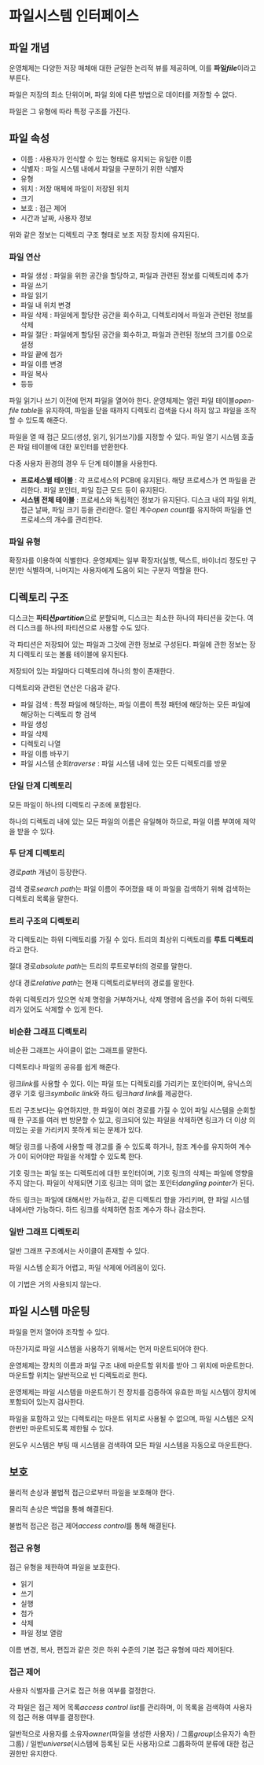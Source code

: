 # 파일시스템 인터페이스

## 파일 개념

운영체제는 다양한 저장 매체애 대한 균일한 논리적 뷰를 제공하며, 이를 **파일*file***이라고 부른다.

파일은 저장의 최소 단위이며, 파일 외에 다른 방법으로 데이터를 저장할 수 없다.

파일은 그 유형에 따라 특정 구조를 가진다.

## 파일 속성

- 이름 : 사용자가 인식할 수 있는 형태로 유지되는 유일한 이름
- 식별자 : 파일 시스템 내에서 파일을 구분하기 위한 식별자
- 유형
- 위치 : 저장 매체에 파일이 저장된 위치
- 크기
- 보호 : 접근 제어
- 시간과 날짜, 사용자 정보

위와 같은 정보는 디렉토리 구조 형태로 보조 저장 장치에 유지된다.

### 파일 연산

- 파일 생성 : 파일을 위한 공간을 할당하고, 파일과 관련된 정보를 디렉토리에 추가
- 파일 쓰기
- 파일 읽기
- 파일 내 위치 변경
- 파일 삭제 : 파일에게 할당한 공간을 회수하고, 디렉토리에서 파일과 관련된 정보를 삭제
- 파일 절단 : 파일에게 할당된 공간을 회수하고, 파일과 관련된 정보의 크기를 0으로 설정
- 파일 끝에 첨가
- 파일 이름 변경
- 파일 복사
- 등등

파일 읽기나 쓰기 이전에 먼저 파일을 열어야 한다. 운영체제는 열린 파일 테이블*open-file table*을 유지하여, 파일을 닫을 때까지 디렉토리 검색을 다시 하지 않고 파일을 조작할 수 있도록 해준다.

파일을 열 때 접근 모드(생성, 읽기, 읽기쓰기)를 지정할 수 있다. 파일 열기 시스템 호출은 파일 테이블에 대한 포인터를 반환한다.

다중 사용자 환경의 경우 두 단계 테이블을 사용한다.

- **프로세스별 테이블** : 각 프로세스의 PCB에 유지된다. 해당 프로세스가 연 파일을 관리한다. 파일 포인터, 파일 접근 모드 등이 유지된다.
- **시스템 전체 테이블** : 프로세스와 독립적인 정보가 유지된다. 디스크 내의 파일 위치, 접근 날짜, 파일 크기 등을 관리한다. 열린 계수*open count*를 유지하여 파일을 연 프로세스의 개수를 관리한다.

### 파일 유형

확장자를 이용하여 식별한다. 운영체제는 일부 확장자(실행, 텍스트, 바이너리 정도만 구분)만 식별하며, 나머지는 사용자에게 도움이 되는 구분자 역할을 한다.

## 디렉토리 구조

디스크는 **파티션*partition***으로 분할되며, 디스크는 최소한 하나의 파티션을 갖는다. 여러 디스크를 하나의 파티션으로 사용할 수도 있다.

각 파티션은 저장되어 있는 파일과 그것에 관한 정보로 구성된다. 파일에 관한 정보는 장치 디렉토리 또는 볼륨 테이블에 유지된다.

저장되어 있는 파일마다 디렉토리에 하나의 항이 존재한다.

디렉토리와 관련된 연산은 다음과 같다.

- 파일 검색 : 특정 파일에 해당하는, 파일 이름이 특정 패턴에 해당하는 모든 파일에 해당하는 디렉토리 항 검색
- 파일 생성
- 파일 삭제
- 디렉토리 나열
- 파일 이름 바꾸기
- 파일 시스템 순회*traverse* : 파일 시스템 내에 있는 모든 디렉토리를 방문

### 단일 단계 디렉토리

모든 파일이 하나의 디렉토리 구조에 포함된다.

하나의 디렉토리 내에 있는 모든 파일의 이름은 유일해야 하므로, 파일 이름 부여에 제약을 받을 수 있다.

### 두 단계 디렉토리

경로*path* 개념이 등장한다.

검색 경로*search path*는 파일 이름이 주어졌을 때 이 파일을 검색하기 위해 검색하는 디렉토리 목록을 말한다.

### 트리 구조의 디렉토리

각 디렉토리는 하위 디렉토리를 가질 수 있다. 트리의 최상위 디렉토리를 **루트 디렉토리**라고 한다.

절대 경로*absolute path*는 트리의 루트로부터의 경로를 말한다.

상대 경로*relative path*는 현재 디렉토리로부터의 경로를 말한다.

하위 디렉토리가 있으면 삭제 명령을 거부하거나, 삭제 명령에 옵션을 주어 하위 디렉토리가 있어도 삭제할 수 있게 한다.

### 비순환 그래프 디렉토리

비순환 그래프는 사이클이 없는 그래프를 말한다.

디렉토리나 파일의 공유를 쉽게 해준다.

링크*link*를 사용할 수 있다. 이는 파일 또는 디렉토리를 가리키는 포인터이며, 유닉스의 경우 기호 링크*symbolic link*와 하드 링크*hard link*를 제공한다.

트리 구조보다는 유연하지만, 한 파일이 여러 경로를 가질 수 있어 파일 시스템을 순회할 때 한 구조를 여러 번 방문할 수 있고, 링크되어 있는 파일을 삭제하면 링크가 더 이상 의미있는 곳을 가리키지 못하게 되는 문제가 있다.

해당 링크를 나중에 사용할 때 경고를 줄 수 있도록 하거나, 참조 계수를 유지하여 계수가 0이 되어야만 파일을 삭제할 수 있도록 한다.

기호 링크는 파일 또는 디렉토리에 대한 포인터이며, 기호 링크의 삭제는 파일에 영향을 주지 않는다. 파일이 삭제되면 기호 링크는 의미 없는 포인터*dangling pointer*가 된다.

하드 링크는 파일에 대해서만 가능하고, 같은 디렉토리 항을 가리키며, 한 파일 시스템 내에서만 가능하다. 하드 링크를 삭제하면 참조 계수가 하나 감소한다.

### 일반 그래프 디렉토리

일반 그래프 구조에서는 사이클이 존재할 수 있다.

파일 시스템 순회가 어렵고, 파일 삭제에 어려움이 있다.

이 기법은 거의 사용되지 않는다.

## 파일 시스템 마운팅

파일을 먼저 열어야 조작할 수 있다.

마찬가지로 파일 시스템을 사용하기 위해서는 먼저 마운트되어야 한다.

운영체제는 장치의 이름과 파일 구조 내에 마운트할 위치를 받아 그 위치에 마운트한다. 마운트할 위치는 일반적으로 빈 디렉토리로 한다.

운영체제는 파일 시스템을 마운트하기 전 장치를 검증하여 유효한 파일 시스템이 장치에 포함되어 있는지 검사한다.

파일을 포함하고 있는 디렉토리는 마운트 위치로 사용될 수 없으며, 파일 시스템은 오직 한번만 마운트되도록 제한될 수 있다.

윈도우 시스템은 부팅 때 시스템을 검색하여 모든 파일 시스템을 자동으로 마운트한다.

## 보호

물리적 손상과 불법적 접근으로부터 파일을 보호해야 한다.

물리적 손상은 백업을 통해 해결된다.

불법적 접근은 접근 제어*access control*를 통해 해결된다.

### 접근 유형

접근 유형을 제한하여 파일을 보호한다.

- 읽기
- 쓰기
- 실행
- 첨가
- 삭제
- 파일 정보 열람

이름 변경, 복사, 편집과 같은 것은 하위 수준의 기본 접근 유형에 따라 제어된다.

### 접근 제어

사용자 식별자를 근거로 접근 허용 여부를 결정한다.

각 파일은 접근 제어 목록*access control list*를 관리하며, 이 목록을 검색하여 사용자의 접근 허용 여부를 결정한다.

일반적으로 사용자를 소유자*owner*(파일을 생성한 사용자) / 그룹*group*(소유자가 속한 그룹) / 일반*universe*(시스템에 등록된 모든 사용자)으로 그룹화하여 분류에 대한 접근 권한만 유지한다.

